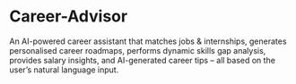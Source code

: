 # Career-Advisor
An AI-powered career assistant that matches jobs &amp; internships, generates personalised career roadmaps, performs dynamic skills gap analysis, provides salary insights, and AI-generated career tips – all based on the user’s natural language input.
